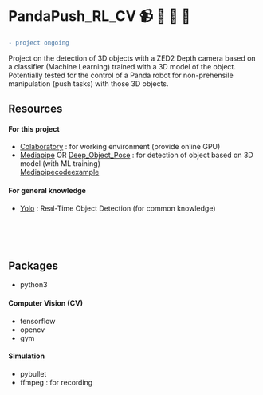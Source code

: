 # PandaPush_RL_CV :video_camera: :game_die: :mechanical_arm: :robot:
```diff
- project ongoing
```
Project on the detection of 3D objects with a ZED2 Depth camera based on a classifier (Machine Learning) trained with a 3D model of the object.
Potentially tested for the control of a Panda robot for non-prehensile manipulation (push tasks) with those 3D objects.

## Resources
#### For this project
- [Colaboratory](https://colab.research.google.com/?utm_source=scs-index) : for working environment (provide online GPU)
- [Mediapipe](https://google.github.io/mediapipe/solutions/objectron) OR [Deep_Object_Pose](https://github.com/NVlabs/Deep_Object_Pose) : for detection of object based on 3D model (with ML training) <br />
[Mediapipecodeexample](https://www.youtube.com/watch?v=f-Ibri14KMY&ab_channel=NicolaiNielsen-ComputerVision%26AI)

#### For general knowledge
- [Yolo](https://pjreddie.com/darknet/yolo/) : Real-Time Object Detection (for common knowledge)


<br /> <br /> <br />
## Packages
- python3

#### Computer Vision (CV)
- tensorflow
- opencv
- gym

#### Simulation
- pybullet
- ffmpeg : for recording
